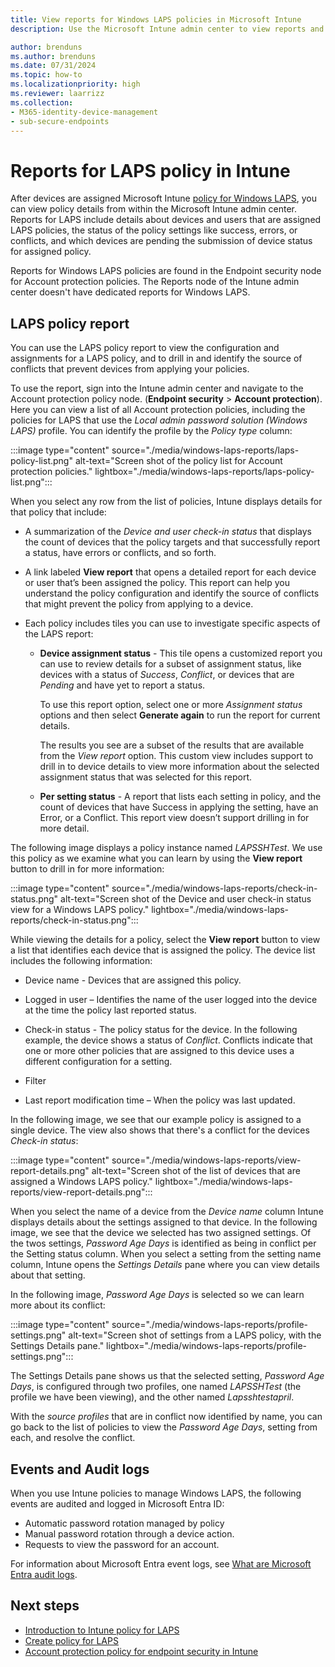 ```yaml
---
title: View reports for Windows LAPS policies in Microsoft Intune
description: Use the Microsoft Intune admin center to view reports and details for Windows Local Administrator Policy Solution (LAPS)  policies.

author: brenduns
ms.author: brenduns
ms.date: 07/31/2024
ms.topic: how-to
ms.localizationpriority: high
ms.reviewer: laarrizz
ms.collection:
- M365-identity-device-management
- sub-secure-endpoints
---
```


# Reports for LAPS policy in Intune

After devices are assigned Microsoft Intune [policy for Windows LAPS](../protect/windows-laps-policy.md), you can view policy details from within the Microsoft Intune admin center. Reports for LAPS include details about devices and users that are assigned LAPS policies, the status of the policy settings like success, errors, or conflicts, and which devices are pending the submission of device status for assigned policy.

Reports for Windows LAPS policies are found in the Endpoint security node for Account protection policies. The Reports node of the Intune admin center doesn't have dedicated reports for Windows LAPS.

## LAPS policy report

You can use the LAPS policy report to view the configuration and assignments for a LAPS policy, and to drill in and identify the source of conflicts that prevent devices from applying your policies.

To use the report, sign into the Intune admin center and navigate to the Account protection policy node. (**Endpoint security** > **Account protection**). Here you can view a list of all Account protection policies, including the policies for LAPS that use the *Local admin password solution (Windows LAPS)* profile. You can identify the profile by the *Policy type* column:

:::image type="content" source="./media/windows-laps-reports/laps-policy-list.png" alt-text="Screen shot of the policy list for Account protection policies." lightbox="./media/windows-laps-reports/laps-policy-list.png":::

When you select any row from the list of policies, Intune displays details for that policy that include:

- A summarization of the *Device and user check-in status* that displays the count of devices that the policy targets and that successfully report a status, have errors or conflicts, and so forth.

- A link labeled **View report** that opens a detailed report for each device or user that’s been assigned the policy. This report can help you understand the policy configuration and identify the source of conflicts that might prevent the policy from applying to a device.

- Each policy includes tiles you can use to investigate specific aspects of the LAPS report:

  - **Device assignment status** - This tile opens a customized report you can use to review details for a subset of assignment status, like devices with a status of *Success*, *Conflict*, or devices that are *Pending* and have yet to report a status.

    To use this report option, select one or more *Assignment status* options and then select **Generate again** to run the report for current details.

    The results you see are a subset of the results that are available from the *View report* option. This custom view includes support to drill in to device details to view more information about the selected assignment status that was selected for this report.

  - **Per setting status** - A report that lists each setting in policy, and the count of devices that have Success in applying the setting, have an Error, or a Conflict. This report view doesn’t support drilling in for more detail.

The following image displays a policy instance named *LAPSSHTest*. We use this policy as we examine what you can learn by using the **View report** button to drill in for more information:

:::image type="content" source="./media/windows-laps-reports/check-in-status.png" alt-text="Screen shot of the Device and user check-in status view for a Windows LAPS policy." lightbox="./media/windows-laps-reports/check-in-status.png":::

While viewing the details for a policy, select the **View report** button to view a list that identifies each device that is assigned the policy. The device list includes the following information:

- Device name - Devices that are assigned this policy.

- Logged in user – Identifies the name of the user logged into the device at the time the policy last reported status.

- Check-in status - The policy status for the device. In the following example, the device shows a status of *Conflict*. Conflicts indicate that one or more other policies that are assigned to this device uses a different configuration for a setting.
- Filter

- Last report modification time – When the policy was last updated.

In the following image, we see that our example policy is assigned to a single device. The view also shows that there's a conflict for the devices *Check-in status*:

:::image type="content" source="./media/windows-laps-reports/view-report-details.png" alt-text="Screen shot of the list of devices that are assigned a Windows LAPS policy." lightbox="./media/windows-laps-reports/view-report-details.png":::

When you select the name of a device from the *Device name* column Intune displays details about the settings assigned to that device. In the following image, we see that the device we selected has two assigned settings. Of the twos settings, *Password Age Days* is identified as being in conflict per the Setting status column. When you select a setting from the setting name column, Intune opens the *Settings Details* pane where you can view details about that setting.

In the following image, *Password Age Days* is selected so we can learn more about its conflict:

:::image type="content" source="./media/windows-laps-reports/profile-settings.png" alt-text="Screen shot of settings from a LAPS policy, with the Settings Details pane." lightbox="./media/windows-laps-reports/profile-settings.png":::

The Settings Details pane shows us that the selected setting, *Password Age Days*, is configured through two profiles, one named *LAPSSHTest* (the profile we have been viewing), and the other named *Lapsshtestapril*.

With the *source profiles* that are in conflict now identified by name, you can go back to the list of policies to view the *Password Age Days*, setting from each, and resolve the conflict.

## Events and Audit logs

When you use Intune policies to manage Windows LAPS, the following events are audited and logged in Microsoft Entra ID:

- Automatic password rotation managed by policy
- Manual password rotation through a device action.
- Requests to view the password for an account.

For information about Microsoft Entra event logs, see [What are Microsoft Entra audit logs](/azure/active-directory/reports-monitoring/concept-audit-logs).

## Next steps

- [Introduction to Intune policy for LAPS](../protect/windows-laps-overview.md)
- [Create policy for LAPS](../protect/windows-laps-policy.md)
- [Account protection policy for endpoint security in Intune](../protect/endpoint-security-account-protection-policy.md)
